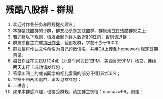 # 残酷八股群 - 群规
1. 欢迎对作业任务和群规提交建议；
2. 本群是残酷群的子群，群友必须参加残酷群，群规建立在残酷群规之上;
3. 若违反以下规则，请发金额为群人数2倍的红包，否则请退群；
4. 群友须自主完成[每日作业](https://github.com/x-wqs/CruelFundamental/blob/main/Questions.md)，截图发群，字数不少于100字;
5. 群友请将作业文件命名为自己的微信名，并用Git上传至 homework 规定日期目录;
6. 每日作业在次日UTC4点（北京时间次日12PM，美西当天9PM）检查，连续两天未打卡成功请发红包；
7. 答案和网上的或者同学的相比雷同的部分不得超过50%；
8. 坚持不到两周退群，请发退群红包；
9. 二进宫；
10. 如果本群感兴趣，也接受群规，请加群主微信：qsqsqsw96。谢谢！
